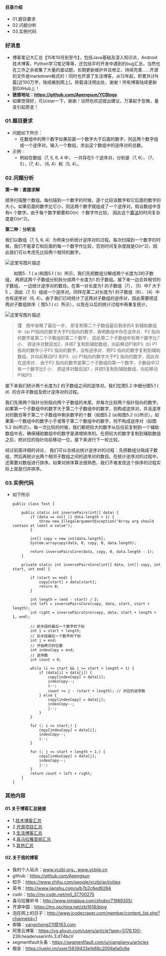 #### 目录介绍
- 01.题目要求
- 02.问题分析
- 03.实例代码



### 好消息
- 博客笔记大汇总【15年10月到至今】，包括Java基础及深入知识点，Android技术博客，Python学习笔记等等，还包括平时开发中遇到的bug汇总，当然也在工作之余收集了大量的面试题，长期更新维护并且修正，持续完善……开源的文件是markdown格式的！同时也开源了生活博客，从12年起，积累共计N篇[近100万字，陆续搬到网上]，转载请注明出处，谢谢！所有博客陆续更新到GitHub上！
- **链接地址：https://github.com/Apengsun/YCBlogs**
- 如果觉得好，可以star一下，谢谢！当然也欢迎提出建议，万事起于忽微，量变引起质变！






### 01.题目要求
- 问题如下所示：
    - 在数组中的两个数字如果前面一个数字大于后面的数字，则这两个数字组成一个逆序对。输入一个数组，求出这个数组中的逆序对的总数。
- 示例 :
    - 例如在数组｛7, 5, 6, 4 中， 一共存在5 个逆序对，分别是（7, 6）、（7，5），(7, 4）、（6, 4）和（5, 4）。




### 02.问题分析
**第一种：直接求解**

顺序扫描整个数组。每扫描到一个数字的时候，逐个比较该数字和它后面的数字的大小。如果后面的数字比它小，则这两个数字就组成了一个逆序对。假设数组中含有n 个数字。由于每个数字都要和O(n）个数字作比较， 因此这个[算法](http://lib.csdn.net/base/datastructure)的时间复杂度是O(n^2)。

**第二种：分析法**

我们以数组｛7, 5, 6, 4｝为例来分析统计逆序对的过程。每次扫描到一个数字的时候，我们不能拿它和后面的每一个数字作比较，否则时间复杂度就是O(n^2)，因此我们可以考虑先比较两个相邻的数字。

![这里写图片描述](http://img.blog.csdn.net/20150705063627510)

　　如图5 . 1 ( a )和图5.1 ( b）所示，我们先把数组分解成两个长度为2的子数组， 再把这两个子数组分别拆分成两个长度为1 的子数组。接下来一边合并相邻的子数组， 一边统计逆序对的数目。在第一对长度为1 的子数组｛7｝、｛5｝中7 大于5 ， 因此（7, 5）组成一个逆序对。同样在第二对长度为1 的子数组｛6｝、｛4｝中也有逆序对（6, 4）。由于我们已经统计了这两对子数组的逆序对，因此需要把这两对子数组排序（ 图5.1 ( c）所示），以免在以后的统计过程中再重复统计。

![这里写图片描述](http://img.blog.csdn.net/20150705064123330)

> **注**　图中省略了最后一步， 即复制第二个子数组最后剩余的4 到辅助数组中. 
> (a) P1指向的数字大于P2指向的数字，表明数组中存在逆序对．P2 指向的数字是第二个子数组的第二个数字， 因此第二个子数组中有两个数字比7 小． 把逆序对数目加2，并把7 复制到辅助数组，向前移动P1和P3. 
> (b) P1指向的数字小子P2 指向的数字，没有逆序对．把P2 指向的数字复制到辅助数组，并向前移动P2 和P3 . 
> (c) P1指向的数字大于P2 指向的数字，因此存在逆序对． 由于P2 指向的数字是第二个子数组的第一个数字，子数组中只有一个数字比5 小． 把逆序对数目加1 ，并把5复制到辅助数组，向前移动P1和P3 .

接下来我们统计两个长度为2 的子数组之间的逆序对。我们在图5.2 中细分图5.1 ( d）的合并子数组及统计逆序对的过程。 

我们先用两个指针分别指向两个子数组的末尾，并每次比较两个指针指向的数字。如果第一个子数组中的数字大于第二个子数组中的数字，则构成逆序对，并且逆序对的数目等于第二个子数组中剩余数字的个数（如图5.2 (a)和图5.2 (c)所示）。如果第一个数组中的数字小于或等于第二个数组中的数字，则不构成逆序对（如图5.2 (b)所示〉。每一次比较的时候，我们都把较大的数字从后往前复制到一个辅助数组中去，确保辅助数组中的数字是递增排序的。在把较大的数字复制到辅助数组之后，把对应的指针向前移动一位，接下来进行下一轮比较。 

经过前面详细的诗论， 我们可以总结出统计逆序对的过程：先把数组分隔成子数组，然后再统计出两个相邻子数组之间的逆序对的数目。在统计逆序对的过程中，还需要对数组进行排序。如果对排序算法很熟悉，我们不难发现这个排序的过程实际上就是归并排序。



### 03.实例代码
- 如下所示
    ```
    public class Test {
        
        public static int inversePairs(int[] data) {
            if (data == null || data.length < 1) {
                throw new IllegalArgumentException("Array arg should contain at least a value");
            }
        
            int[] copy = new int[data.length];
            System.arraycopy(data, 0, copy, 0, data.length);
        
            return inversePairsCore(data, copy, 0, data.length - 1);
        }
        
        private static int inversePairsCore(int[] data, int[] copy, int start, int end) {
        
            if (start == end) {
                copy[start] = data[start];
                return 0;
            }
        
            int length = (end - start) / 2;
            int left = inversePairsCore(copy, data, start, start + length);
            int right = inversePairsCore(copy, data, start + length + 1, end);
        
            // 前半段的最后一个数字的下标
            int i = start + length;
            // 后半段最后一个数字的下标
            int j = end;
            // 开始拷贝的位置
            int indexCopy = end;
            // 逆序数
            int count = 0;
        
            while (i >= start && j >= start + length + 1) {
                if (data[i] > data[j]) {
                    copy[indexCopy] = data[i];
                    indexCopy--;
                    i--;
                    count += j - (start + length); // 对应的逆序数
                } else {
                    copy[indexCopy] = data[j];
                    indexCopy--;
                    j--;
                }
            }
        
            for (; i >= start;) {
                copy[indexCopy] = data[i];
                indexCopy--;
                i--;
            }
        
            for (; j >= start + length + 1;) {
                copy[indexCopy] = data[j];
                indexCopy--;
                j--;
            }
            return count + left + right;
        }
    }
    ```




### 其他内容
#### 01.关于博客汇总链接
- 1.[技术博客汇总](https://www.jianshu.com/p/614cb839182c)
- 2.[开源项目汇总](https://blog.csdn.net/m0_37700275/article/details/80863574)
- 3.[生活博客汇总](https://blog.csdn.net/m0_37700275/article/details/79832978)
- 4.[喜马拉雅音频汇总](https://www.jianshu.com/p/f665de16d1eb)
- 5.[其他汇总](https://www.jianshu.com/p/53017c3fc75d)



#### 02.关于我的博客
- 我的个人站点：www.yczbj.org，www.ycbjie.cn
- github：https://github.com/Apengsun
- 知乎：https://www.zhihu.com/people/yczbj/activities
- 简书：http://www.jianshu.com/u/b7b2c6ed9284
- csdn：http://my.csdn.net/m0_37700275
- 喜马拉雅听书：http://www.ximalaya.com/zhubo/71989305/
- 开源中国：https://my.oschina.net/zbj1618/blog
- 泡在网上的日子：http://www.jcodecraeer.com/member/content_list.php?channelid=1
- 邮箱：yangchong211@163.com
- 阿里云博客：https://yq.aliyun.com/users/article?spm=5176.100- 239.headeruserinfo.3.dT4bcV
- segmentfault头条：https://segmentfault.com/u/xiangjianyu/articles
- 掘金：https://juejin.im/user/5939433efe88c2006afa0c6e










